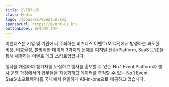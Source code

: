 ```yaml
---
title: EVENT-US
class: Media
logo: /sponsors/eventus.svg
sponsorUrl: https://event-us.kr/
buttonLabel: 웹사이트 방문
---
```


이벤터스는 기업 및 기관에서 주최하는 비즈니스 이벤트(MICE)에서 발생하는 과도한 비용, 비효율성, 불명확한 데이터 3가지의 문제를 디지털 전환(Platform, SaaS 도입)을 통해 해결하는 이벤트 테크 스타트업입니다.

행사를 개설하여 참가자를 모집하고 행사를 홍보할 수 있는 No.1 Event Platform과 행사 운영 과정에서의 업무들을 자동화하고 데이터를 축적할 수 있는 No.1 Event SaaS(소프트웨어)를 국내에서 유일하게 All-in-one으로 제공하고 있습니다.
